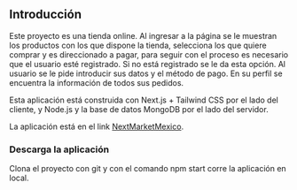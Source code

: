 
## Introducción

Este proyecto es una tienda online. Al ingresar a la página se le muestran los productos con los que dispone la tienda, selecciona los que quiere comprar y es direccionado a pagar, para seguir con el proceso es necesario que el usuario esté registrado. Si no está registrado se le da esta opción. Al usuario se le pide introducir sus datos y el método de pago. En su perfil se encuentra la información de todos sus pedidos. 

Esta aplicación está construida con Next.js + Tailwind CSS por el lado del cliente, y Node.js y la base de datos MongoDB por el lado del servidor.

La aplicación está en el link [NextMarketMexico](https://e-commerce2-three.vercel.app/).

### Descarga la aplicación

Clona el proyecto con git y con el comando npm start corre la aplicación en local.

